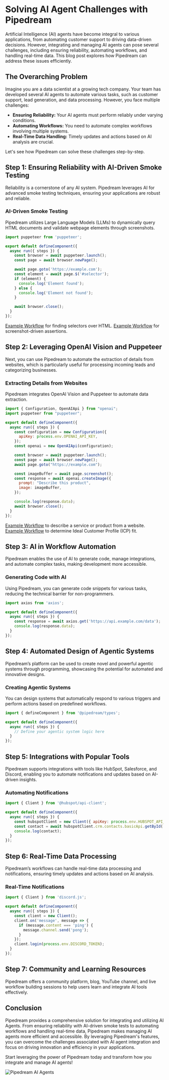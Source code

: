 # Solving AI Agent Challenges with Pipedream

Artificial Intelligence (AI) agents have become integral to various applications, from automating customer support to driving data-driven decisions. However, integrating and managing AI agents can pose several challenges, including ensuring reliability, automating workflows, and handling real-time data. This blog post explores how Pipedream can address these issues efficiently.

## The Overarching Problem

Imagine you are a data scientist at a growing tech company. Your team has developed several AI agents to automate various tasks, such as customer support, lead generation, and data processing. However, you face multiple challenges:
- **Ensuring Reliability:** Your AI agents must perform reliably under varying conditions.
- **Automating Workflows:** You need to automate complex workflows involving multiple systems.
- **Real-Time Data Handling:** Timely updates and actions based on AI analysis are crucial.

Let's see how Pipedream can solve these challenges step-by-step.

## Step 1: Ensuring Reliability with AI-Driven Smoke Testing

Reliability is a cornerstone of any AI system. Pipedream leverages AI for advanced smoke testing techniques, ensuring your applications are robust and reliable.

### AI-Driven Smoke Testing

Pipedream utilizes Large Language Models (LLMs) to dynamically query HTML documents and validate webpage elements through screenshots.

```javascript
import puppeteer from 'puppeteer';

export default defineComponent({
  async run({ steps }) {
    const browser = await puppeteer.launch();
    const page = await browser.newPage();

    await page.goto('https://example.com');
    const element = await page.$('#selector');
    if (element) {
      console.log('Element found');
    } else {
      console.log('Element not found');
    }

    await browser.close();
  }
});
```

[Example Workflow](https://pipedream.com/new?h=tch_qKf1Yl) for finding selectors over HTML.
[Example Workflow](https://pipedream.com/new?h=tch_knfrg0) for screenshot-driven assertions.

## Step 2: Leveraging OpenAI Vision and Puppeteer

Next, you can use Pipedream to automate the extraction of details from websites, which is particularly useful for processing incoming leads and categorizing businesses.

### Extracting Details from Websites

Pipedream integrates OpenAI Vision and Puppeteer to automate data extraction.

```javascript
import { Configuration, OpenAIApi } from "openai";
import puppeteer from "puppeteer";

export default defineComponent({
  async run({ steps }) {
    const configuration = new Configuration({
      apiKey: process.env.OPENAI_API_KEY,
    });
    const openai = new OpenAIApi(configuration);

    const browser = await puppeteer.launch();
    const page = await browser.newPage();
    await page.goto("https://example.com");

    const imageBuffer = await page.screenshot();
    const response = await openai.createImage({
      prompt: "Describe this product",
      image: imageBuffer,
    });

    console.log(response.data);
    await browser.close();
  }
});
```

[Example Workflow](https://pipedream.com/new?h=tch_qKf1Yl) to describe a service or product from a website.
[Example Workflow](https://pipedream.com/new?h=tch_knfrg0) to determine Ideal Customer Profile (ICP) fit.

## Step 3: AI in Workflow Automation

Pipedream enables the use of AI to generate code, manage integrations, and automate complex tasks, making development more accessible.

### Generating Code with AI

Using Pipedream, you can generate code snippets for various tasks, reducing the technical barrier for non-programmers.

```javascript
import axios from 'axios';

export default defineComponent({
  async run({ steps }) {
    const response = await axios.get('https://api.example.com/data');
    console.log(response.data);
  }
});
```

## Step 4: Automated Design of Agentic Systems

Pipedream’s platform can be used to create novel and powerful agentic systems through programming, showcasing the potential for automated and innovative designs.

### Creating Agentic Systems

You can design systems that automatically respond to various triggers and perform actions based on predefined workflows.

```javascript
import { defineComponent } from '@pipedream/types';

export default defineComponent({
  async run({ steps }) {
    // Define your agentic system logic here
  }
});
```

## Step 5: Integrations with Popular Tools

Pipedream supports integrations with tools like HubSpot, Salesforce, and Discord, enabling you to automate notifications and updates based on AI-driven insights.

### Automating Notifications

```javascript
import { Client } from '@hubspot/api-client';

export default defineComponent({
  async run({ steps }) {
    const hubspotClient = new Client({ apiKey: process.env.HUBSPOT_API_KEY });
    const contact = await hubspotClient.crm.contacts.basicApi.getById('contact_id');
    console.log(contact);
  }
});
```

## Step 6: Real-Time Data Processing

Pipedream’s workflows can handle real-time data processing and notifications, ensuring timely updates and actions based on AI analysis.

### Real-Time Notifications

```javascript
import { Client } from 'discord.js';

export default defineComponent({
  async run({ steps }) {
    const client = new Client();
    client.on('message', message => {
      if (message.content === 'ping') {
        message.channel.send('pong');
      }
    });
    client.login(process.env.DISCORD_TOKEN);
  }
});
```

## Step 7: Community and Learning Resources

Pipedream offers a community platform, blog, YouTube channel, and live workflow building sessions to help users learn and integrate AI tools effectively.

## Conclusion

Pipedream provides a comprehensive solution for integrating and utilizing AI Agents. From ensuring reliability with AI-driven smoke tests to automating workflows and handling real-time data, Pipedream makes managing AI agents more efficient and accessible. By leveraging Pipedream's features, you can overcome the challenges associated with AI agent integration and focus on driving innovation and efficiency in your applications. 

Start leveraging the power of Pipedream today and transform how you integrate and manage AI agents!

![Pipedream AI Agents](https://via.placeholder.com/800x400.png?text=Pipedream+AI+Agents)